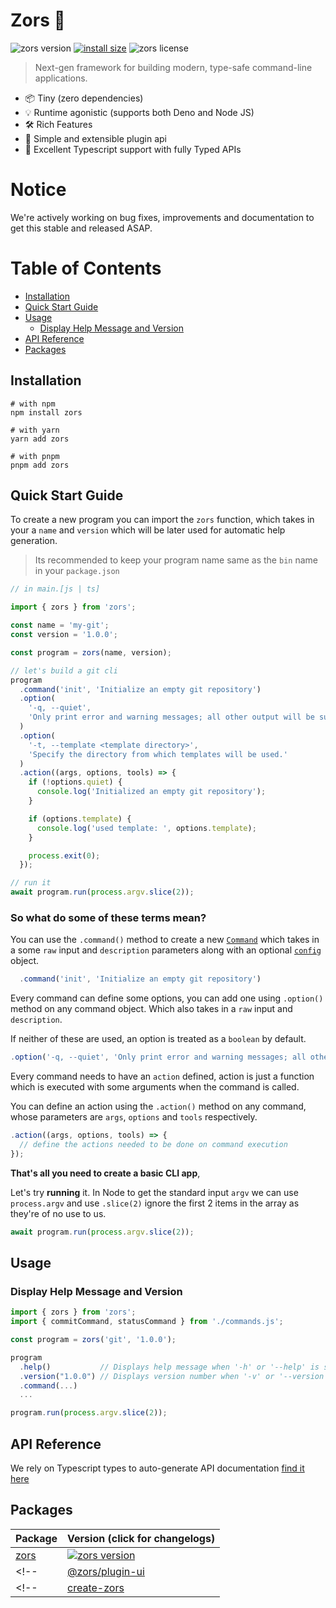 # Zors 🥇

![zors version](https://img.shields.io/npm/v/zors)
[![install size](https://packagephobia.com/badge?p=zors)](https://packagephobia.com/result?p=zors)
![zors license](https://img.shields.io/github/license/sidwebworks/zors)

> Next-gen framework for building modern, type-safe command-line applications.

- 📦 Tiny (zero dependencies)
- 💡 Runtime agonistic (supports both Deno and Node JS)
- 🛠️ Rich Features
- 🔩 Simple and extensible plugin api
- 🔑 Excellent Typescript support with fully Typed APIs

# Notice

We're actively working on bug fixes, improvements and documentation to get this stable and released ASAP.

# Table of Contents

- [Installation](#installation)
- [Quick Start Guide](#quick-start-guide)
- [Usage](#usage)
  - [Display Help Message and Version](#display-help-message-and-version)
- [API Reference](#api-reference)
- [Packages](#packages)
<!-- - [Contributing](#contributing) -->

## Installation

```shell
# with npm
npm install zors

# with yarn
yarn add zors

# with pnpm
pnpm add zors
```

## Quick Start Guide

To create a new program you can import the `zors` function, which takes in your a `name` and `version`
which will be later used for automatic help generation.

> Its recommended to keep your program name same as the `bin` name in your `package.json`

```ts
// in main.[js | ts]

import { zors } from 'zors';

const name = 'my-git';
const version = '1.0.0';

const program = zors(name, version);

// let's build a git cli
program
  .command('init', 'Initialize an empty git repository')
  .option(
    '-q, --quiet',
    'Only print error and warning messages; all other output will be suppressed.'
  )
  .option(
    '-t, --template <template directory>',
    'Specify the directory from which templates will be used.'
  )
  .action((args, options, tools) => {
    if (!options.quiet) {
      console.log('Initialized an empty git repository');
    }

    if (options.template) {
      console.log('used template: ', options.template);
    }

    process.exit(0);
  });

// run it
await program.run(process.argv.slice(2));
```

### So what do some of these terms mean?

You can use the `.command()` method to create a new [`Command`]() which takes in a some `raw` input and `description` parameters along with an optional [`config`](###command-config) object.

```ts
  .command('init', 'Initialize an empty git repository')
```

Every command can define some options, you can add one using `.option()` method on any command object. Which also takes in a `raw` input and `description`.

<!-- > options and arguments with angled `<>` brackets are treated as required and will be validated, where as square `[]` brackets are treated as optional.  -->

If neither of these are used, an option is treated as a `boolean` by default.

```ts
.option('-q, --quiet', 'Only print error and warning messages; all other output will be suppressed.')
```

Every command needs to have an `action` defined, action is just a function which is executed with some arguments when the command is called.

You can define an action using the `.action()` method on any command, whose parameters are `args`, `options` and `tools` respectively.

```ts
.action((args, options, tools) => {
  // define the actions needed to be done on command execution
});
```

**That's all you need to create a basic CLI app**,

Let's try **running** it. In Node to get the standard input `argv` we can use `process.argv` and use `.slice(2)` ignore the first 2 items in the array as they're of no use to us.

```ts
await program.run(process.argv.slice(2));
```

## Usage

### Display Help Message and Version

```ts
import { zors } from 'zors';
import { commitCommand, statusCommand } from './commands.js';

const program = zors('git', '1.0.0');

program
  .help()           // Displays help message when '-h' or '--help' is specified
  .version("1.0.0") // Displays version number when '-v' or '--version' is specified
  .command(...)
  ...

program.run(process.argv.slice(2));
```

## API Reference

We rely on Typescript types to auto-generate API documentation [find it here](https://paka.dev/npm/zors)

## Packages

| Package | Version (click for changelogs) |
|---|----|
| [zors](packages/core) | [![zors version](https://img.shields.io/npm/v/zors.svg?label=%20)](packages/core/CHANGELOG.md) |
<!--                  | [@zors/plugin-ui](packages/plugin-ui)                                                          | [![plugin-ui version](https://img.shields.io/npm/v/@zors/plugin-react.svg?label=%20)](packages/plugin-react/CHANGELOG.md) | --> 
<!--                  | [create-zors](packages/create-zors)                                                            | [![create-zors version](https://img.shields.io/npm/v/create-vite.svg?label=%20)](packages/create-vite/CHANGELOG.md)       | --> 
